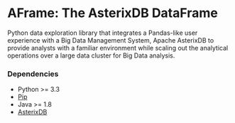 # AFrame: The AsterixDB DataFrame

Python data exploration library that integrates a Pandas-like user experience with a Big Data Management System, Apache AsterixDB to provide analysts with a familiar environment while scaling out the analytical operations over a large data cluster for Big Data analysis.


### Dependencies
* Python >= 3.3
* [Pip](https://pip.pypa.io/en/stable/)
* Java >= 1.8
* [AsterixDB](https://github.com/apache/asterixdb/)
